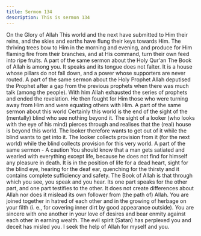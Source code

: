 ```yaml
---
title: Sermon 134
description: This is sermon 134
---
```


On the Glory of Allah
This world and the next have submitted to Him their reins, and the skies and earths have flung
their keys towards Him. The thriving trees bow to Him in the morning and evening, and
produce for Him flaming fire from their branches, and at His command, turn their own feed
into ripe fruits.
A part of the same sermon about the Holy Qur'an
The Book of Allah is among you. It speaks and its tongue does not falter. It is a house whose
pillars do not fall down, and a power whose supporters are never routed.
A part of the same sermon about the Holy Prophet
Allah deputised the Prophet after a gap from the previous prophets when there was much talk
(among the people). With him Allah exhausted the series of prophets and ended the
revelation. He then fought for Him those who were turning away from Him and were
equating others with Him.
A part of the same sermon about this world
Certainly this world is the end of the sight of the (mentally) blind who see nothing beyond it.
The sight of a looker (who looks with the eye of his mind) pierces through and realises that
the (real) house is beyond this world. The looker therefore wants to get out of it while the
blind wants to get into it. The looker collects provision from it (for the next world) while the
blind collects provision for this very world.
A part of the same sermon - A caution
You should know that a man gets satiated and wearied with everything except life, because he
does not find for himself any pleasure in death. It is in the position of life for a dead heart,
sight for the blind eye, hearing for the deaf ear, quenching for the thirsty and it contains
complete sufficiency and safety.
The Book of Allah is that through which you see, you speak and you hear. Its one part speaks
for the other part, and one part testifies to the other. It does not create differences about Allah
nor does it mislead its own follower from (the path of) Allah.
You are joined together in hatred of each other and in the growing of herbage on your filth (i.
e., for covering inner dirt by good appearance outside). You are sincere with one another in
your love of desires and bear enmity against each other in earning wealth. The evil spirit
(Satan) has perplexed you and deceit has misled you. I seek the help of Allah for myself and
you.